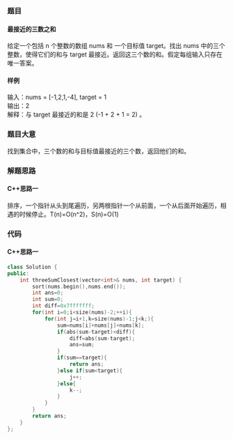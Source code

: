 ### 题目
#### 最接近的三数之和
给定一个包括 n 个整数的数组 nums 和 一个目标值 target。找出 nums 中的三个整数，使得它们的和与 target 最接近。返回这三个数的和。假定每组输入只存在唯一答案。
#### 样例
输入：nums = [-1,2,1,-4], target = 1  
输出：2  
解释：与 target 最接近的和是 2 (-1 + 2 + 1 = 2) 。
### 题目大意
找到集合中，三个数的和与目标值最接近的三个数，返回他们的和。
### 解题思路
#### C++思路一
排序，一个指针从头到尾遍历，另两根指针一个从前面，一个从后面开始遍历，相遇的时候停止。T(n)=O(n^2)，S(n)=O(1)
### 代码
#### C++思路一
```C++
class Solution {
public:
    int threeSumClosest(vector<int>& nums, int target) {
        sort(nums.begin(),nums.end());
        int ans=0;
        int sum=0;
        int diff=0x7fffffff;
        for(int i=0;i<size(nums)-2;++i){
            for(int j=i+1,k=size(nums)-1;j<k;){
                sum=nums[i]+nums[j]+nums[k];
                if(abs(sum-target)<diff){
                    diff=abs(sum-target);
                    ans=sum;
                }
                if(sum==target){
                    return ans;
                }else if(sum<target){
                    j++;
                }else{
                    k--;
                }
            }
        }
        return ans;
    }
};
```